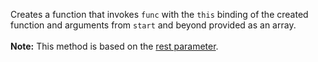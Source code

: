 Creates a function that invokes <code>func</code> with the <code>this</code> binding of the created function and arguments from <code>start</code> and beyond provided as an array.<br><br><strong>Note:</strong> This method is based on the <a href="https://mdn.io/rest_parameters">rest parameter</a>.